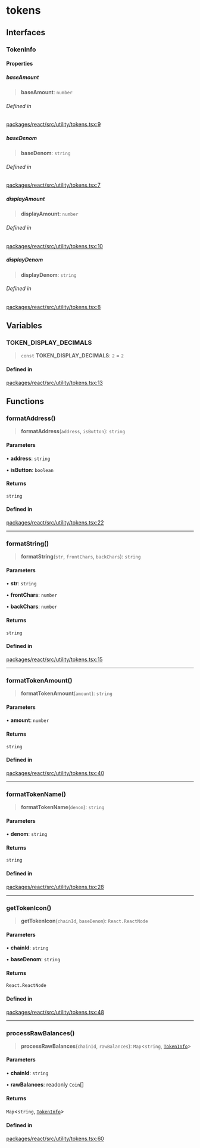 # tokens

## Interfaces

### TokenInfo

#### Properties

##### baseAmount

> **baseAmount**: `number`

###### Defined in

[packages/react/src/utility/tokens.tsx:9](https://github.com/mintthemoon/microcosm-js/blob/c346e4f2580bc6a563c9d5700fb5933b82afca4d/packages/react/src/utility/tokens.tsx#L9)

##### baseDenom

> **baseDenom**: `string`

###### Defined in

[packages/react/src/utility/tokens.tsx:7](https://github.com/mintthemoon/microcosm-js/blob/c346e4f2580bc6a563c9d5700fb5933b82afca4d/packages/react/src/utility/tokens.tsx#L7)

##### displayAmount

> **displayAmount**: `number`

###### Defined in

[packages/react/src/utility/tokens.tsx:10](https://github.com/mintthemoon/microcosm-js/blob/c346e4f2580bc6a563c9d5700fb5933b82afca4d/packages/react/src/utility/tokens.tsx#L10)

##### displayDenom

> **displayDenom**: `string`

###### Defined in

[packages/react/src/utility/tokens.tsx:8](https://github.com/mintthemoon/microcosm-js/blob/c346e4f2580bc6a563c9d5700fb5933b82afca4d/packages/react/src/utility/tokens.tsx#L8)

## Variables

### TOKEN\_DISPLAY\_DECIMALS

> `const` **TOKEN\_DISPLAY\_DECIMALS**: `2` = `2`

#### Defined in

[packages/react/src/utility/tokens.tsx:13](https://github.com/mintthemoon/microcosm-js/blob/c346e4f2580bc6a563c9d5700fb5933b82afca4d/packages/react/src/utility/tokens.tsx#L13)

## Functions

### formatAddress()

> **formatAddress**(`address`, `isButton`): `string`

#### Parameters

• **address**: `string`

• **isButton**: `boolean`

#### Returns

`string`

#### Defined in

[packages/react/src/utility/tokens.tsx:22](https://github.com/mintthemoon/microcosm-js/blob/c346e4f2580bc6a563c9d5700fb5933b82afca4d/packages/react/src/utility/tokens.tsx#L22)

***

### formatString()

> **formatString**(`str`, `frontChars`, `backChars`): `string`

#### Parameters

• **str**: `string`

• **frontChars**: `number`

• **backChars**: `number`

#### Returns

`string`

#### Defined in

[packages/react/src/utility/tokens.tsx:15](https://github.com/mintthemoon/microcosm-js/blob/c346e4f2580bc6a563c9d5700fb5933b82afca4d/packages/react/src/utility/tokens.tsx#L15)

***

### formatTokenAmount()

> **formatTokenAmount**(`amount`): `string`

#### Parameters

• **amount**: `number`

#### Returns

`string`

#### Defined in

[packages/react/src/utility/tokens.tsx:40](https://github.com/mintthemoon/microcosm-js/blob/c346e4f2580bc6a563c9d5700fb5933b82afca4d/packages/react/src/utility/tokens.tsx#L40)

***

### formatTokenName()

> **formatTokenName**(`denom`): `string`

#### Parameters

• **denom**: `string`

#### Returns

`string`

#### Defined in

[packages/react/src/utility/tokens.tsx:28](https://github.com/mintthemoon/microcosm-js/blob/c346e4f2580bc6a563c9d5700fb5933b82afca4d/packages/react/src/utility/tokens.tsx#L28)

***

### getTokenIcon()

> **getTokenIcon**(`chainId`, `baseDenom`): `React.ReactNode`

#### Parameters

• **chainId**: `string`

• **baseDenom**: `string`

#### Returns

`React.ReactNode`

#### Defined in

[packages/react/src/utility/tokens.tsx:48](https://github.com/mintthemoon/microcosm-js/blob/c346e4f2580bc6a563c9d5700fb5933b82afca4d/packages/react/src/utility/tokens.tsx#L48)

***

### processRawBalances()

> **processRawBalances**(`chainId`, `rawBalances`): `Map`\<`string`, [`TokenInfo`](tokens.md#tokeninfo)\>

#### Parameters

• **chainId**: `string`

• **rawBalances**: readonly `Coin`[]

#### Returns

`Map`\<`string`, [`TokenInfo`](tokens.md#tokeninfo)\>

#### Defined in

[packages/react/src/utility/tokens.tsx:60](https://github.com/mintthemoon/microcosm-js/blob/c346e4f2580bc6a563c9d5700fb5933b82afca4d/packages/react/src/utility/tokens.tsx#L60)
